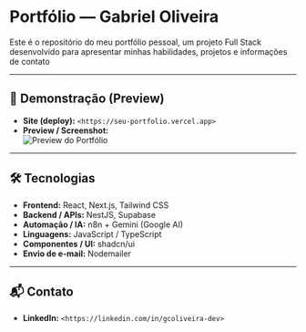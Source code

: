 # Portfólio — Gabriel Oliveira

Este é o repositório do meu portfólio pessoal, um projeto Full Stack desenvolvido para apresentar minhas habilidades, projetos e informações de contato

---

## 📸 Demonstração (Preview)
- **Site (deploy):** `<https://seu-portfolio.vercel.app>`  
- **Preview / Screenshot:**  
  ![Preview do Portfólio](./public/preview.png)

---

## 🛠️ Tecnologias
- **Frontend:** React, Next.js, Tailwind CSS  
- **Backend / APIs:** NestJS, Supabase  
- **Automação / IA:** n8n + Gemini (Google AI)
- **Linguagens:** JavaScript / TypeScript
- **Componentes / UI:** shadcn/ui
- **Envio de e-mail:** Nodemailer

---

## 📬 Contato
- **LinkedIn:** `<https://linkedin.com/in/gcoliveira-dev>`  
